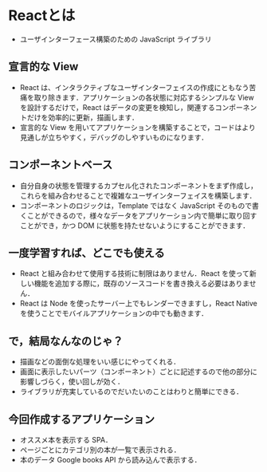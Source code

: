 # Reactとは

- ユーザインターフェース構築のための JavaScript ライブラリ


## 宣言的な View

- React は、インタラクティブなユーザインターフェイスの作成にともなう苦痛を取り除きます．アプリケーションの各状態に対応するシンプルな View を設計するだけで，React はデータの変更を検知し，関連するコンポーネントだけを効率的に更新，描画します．
- 宣言的な View を用いてアプリケーションを構築することで，コードはより見通しが立ちやすく，デバッグのしやすいものになります．


## コンポーネントベース

- 自分自身の状態を管理するカプセル化されたコンポーネントをまず作成し，これらを組み合わせることで複雑なユーザインターフェイスを構築します．
- コンポーネントのロジックは，Template ではなく JavaScript そのもので書くことができるので，様々なデータをアプリケーション内で簡単に取り回すことができ，かつ DOM に状態を持たせないようにすることができます．


## 一度学習すれば、どこでも使える

- React と組み合わせて使用する技術に制限はありません．React を使って新しい機能を追加する際に，既存のソースコードを書き換える必要はありません．
- React は Node を使ったサーバー上でもレンダーできますし，React Native を使うことでモバイルアプリケーションの中でも動きます．


## で，結局なんなのじゃ？

- 描画などの面倒な処理をいい感じにやってくれる．
- 画面に表示したいパーツ（コンポーネント）ごとに記述するので他の部分に影響しづらく，使い回しが効く．
- ライブラリが充実しているのでだいたいのことはわりと簡単にできる．


## 今回作成するアプリケーション

- オススメ本を表示する SPA．
- ページごとにカテゴリ別の本が一覧で表示される．
- 本のデータ Google books API から読み込んで表示する．

